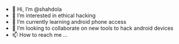 - 👋 Hi, I’m @shahdola
- 👀 I’m interested in ethical hacking 
- 🌱 I’m currently learning android phone access 
- 💞️ I’m looking to collaborate on new tools to hack android devices 
- 📫 How to reach me ...

<!---
shahdola/shahdola is a ✨ special ✨ repository because its `README.md` (this file) appears on your GitHub profile.
You can click the Preview link to take a look at your changes.
--->
